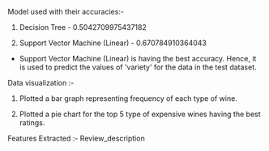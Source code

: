 Model used with their accuracies:-

1) Decision Tree - 0.5042709975437182

2) Support Vector Machine (Linear) - 0.670784910364043

* Support Vector Machine (Linear) is having the best accuracy.
Hence, it  is used to predict the values of 'variety' for the
data in the test dataset.

Data visualization :-

1) Plotted a bar graph representing frequency of each type 
of wine.

2) Plotted a pie chart for the top 5 type of expensive wines 
having the best ratings.

Features Extracted :-
Review_description

